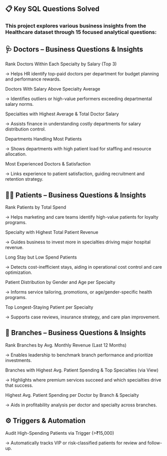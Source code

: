 ## 📋 Key SQL Questions Solved

### This project explores various business insights from the Healthcare dataset through 15 focused analytical questions:

## 🩺 Doctors – Business Questions & Insights
Rank Doctors Within Each Specialty by Salary (Top 3)

→ Helps HR identify top-paid doctors per department for budget planning and performance rewards.

Doctors With Salary Above Specialty Average

→ Identifies outliers or high-value performers exceeding departmental salary norms.

Specialties with Highest Average & Total Doctor Salary

→ Assists finance in understanding costly departments for salary distribution control.

Departments Handling Most Patients

→ Shows departments with high patient load for staffing and resource allocation.

Most Experienced Doctors & Satisfaction

→ Links experience to patient satisfaction, guiding recruitment and retention strategy.

## 🧑‍⚕️ Patients – Business Questions & Insights
Rank Patients by Total Spend

→ Helps marketing and care teams identify high-value patients for loyalty programs.

Specialty with Highest Total Patient Revenue

→ Guides business to invest more in specialties driving major hospital revenue.

Long Stay but Low Spend Patients

→ Detects cost-inefficient stays, aiding in operational cost control and care optimization.

Patient Distribution by Gender and Age per Specialty

→ Informs service tailoring, promotions, or age/gender-specific health programs.

Top Longest-Staying Patient per Specialty

→ Supports case reviews, insurance strategy, and care plan improvement.

## 🏥 Branches – Business Questions & Insights
Rank Branches by Avg. Monthly Revenue (Last 12 Months)

→ Enables leadership to benchmark branch performance and prioritize investments.

Branches with Highest Avg. Patient Spending & Top Specialties (via View)

→ Highlights where premium services succeed and which specialties drive that success.

Highest Avg. Patient Spending per Doctor by Branch & Specialty

→ Aids in profitability analysis per doctor and specialty across branches.

## ⚙️ Triggers & Automation
Audit High-Spending Patients via Trigger (>₹15,000)

→ Automatically tracks VIP or risk-classified patients for review and follow-up.
